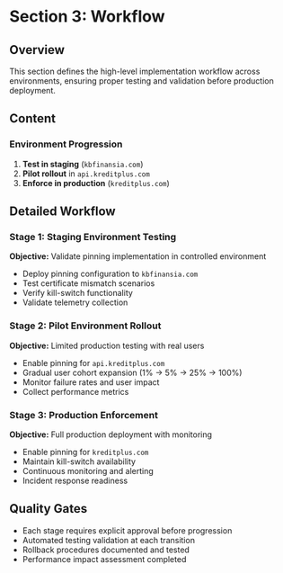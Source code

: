 # Section 3: Workflow

## Overview
This section defines the high-level implementation workflow across environments, ensuring proper testing and validation before production deployment.

## Content

### Environment Progression
1. **Test in staging** (`kbfinansia.com`)
2. **Pilot rollout** in `api.kreditplus.com`
3. **Enforce in production** (`kreditplus.com`)

## Detailed Workflow

### Stage 1: Staging Environment Testing
**Objective:** Validate pinning implementation in controlled environment
- Deploy pinning configuration to `kbfinansia.com`
- Test certificate mismatch scenarios
- Verify kill-switch functionality
- Validate telemetry collection

### Stage 2: Pilot Environment Rollout
**Objective:** Limited production testing with real users
- Enable pinning for `api.kreditplus.com`
- Gradual user cohort expansion (1% → 5% → 25% → 100%)
- Monitor failure rates and user impact
- Collect performance metrics

### Stage 3: Production Enforcement
**Objective:** Full production deployment with monitoring
- Enable pinning for `kreditplus.com`
- Maintain kill-switch availability
- Continuous monitoring and alerting
- Incident response readiness

## Quality Gates
- Each stage requires explicit approval before progression
- Automated testing validation at each transition
- Rollback procedures documented and tested
- Performance impact assessment completed
